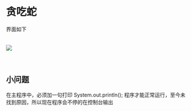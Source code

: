 # 贪吃蛇 #
界面如下
<br>
<br>
<br>
![](https://i.imgur.com/4rJJIJs.png)
<br>
<br>
<br>
## 小问题 ##
在主程序中，必须加一句打印 System.out.println();
程序才能正常运行，至今未找到原因，所以现在程序会不停的在控制台输出